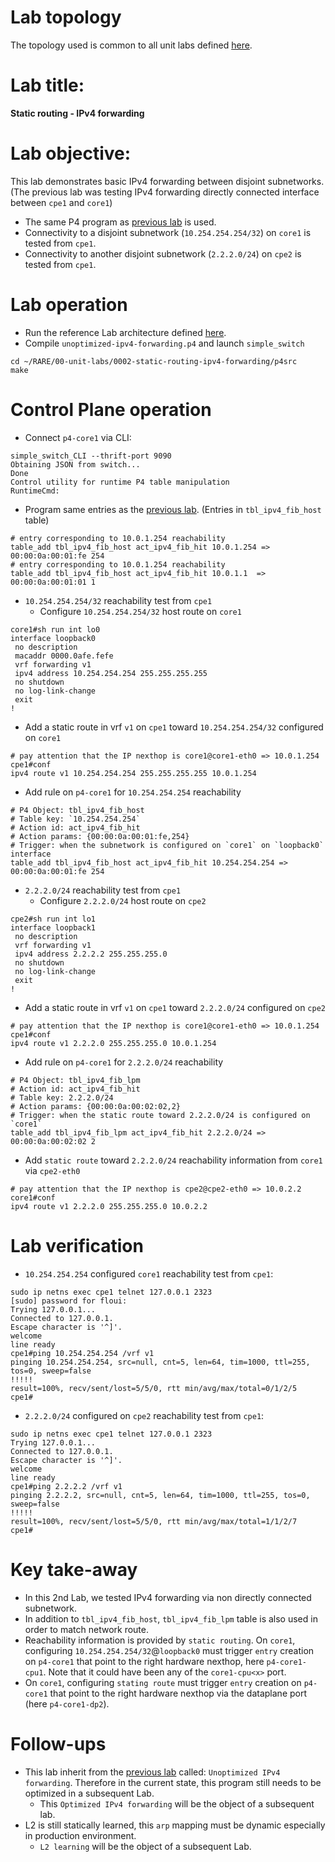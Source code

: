# Lab topology
The topology used is common to all unit labs defined [here](https://github.com/frederic-loui/RARE/tree/master/00-unit-labs/0000-topology).
# Lab title:
**Static routing - IPv4 forwarding**
# Lab objective:
This lab demonstrates basic IPv4 forwarding between disjoint subnetworks. (The previous lab was testing IPv4 forwarding directly  connected interface between `cpe1` and `core1`)
* The same P4 program as [previous lab](https://github.com/frederic-loui/RARE/tree/master/00-unit-labs/0001-unoptimized-ipv4-forwarding/p4src) is used.
* Connectivity to a disjoint subnetwork (`10.254.254.254/32`) on `core1` is tested from `cpe1`.
* Connectivity to another disjoint subnetwork (`2.2.2.0/24`) on `cpe2` is tested from `cpe1`.

# Lab operation
* Run the reference Lab architecture defined [here](https://github.com/frederic-loui/RARE/tree/master/00-unit-labs/0000-topology).
* Compile `unoptimized-ipv4-forwarding.p4` and launch `simple_switch`
```
cd ~/RARE/00-unit-labs/0002-static-routing-ipv4-forwarding/p4src
make
```

# Control Plane operation
* Connect `p4-core1` via CLI:
```
simple_switch_CLI --thrift-port 9090
Obtaining JSON from switch...
Done
Control utility for runtime P4 table manipulation
RuntimeCmd:
```
* Program same entries as the [previous lab](https://github.com/frederic-loui/RARE/tree/master/00-unit-labs/0001-unoptimized-ipv4-forwarding/p4src). (Entries in `tbl_ipv4_fib_host` table)
```
# entry corresponding to 10.0.1.254 reachability
table_add tbl_ipv4_fib_host act_ipv4_fib_hit 10.0.1.254 => 00:00:0a:00:01:fe 254
# entry corresponding to 10.0.1.254 reachability
table_add tbl_ipv4_fib_host act_ipv4_fib_hit 10.0.1.1  => 00:00:0a:00:01:01 1
```
* `10.254.254.254/32` reachability test from `cpe1`
   * Configure `10.254.254.254/32` host route on `core1`
```
core1#sh run int lo0                                                                                                              
interface loopback0
 no description
 macaddr 0000.0afe.fefe
 vrf forwarding v1
 ipv4 address 10.254.254.254 255.255.255.255
 no shutdown
 no log-link-change
 exit
!
```
   * Add a static route in vrf `v1` on `cpe1` toward `10.254.254.254/32` configured on `core1`
```
# pay attention that the IP nexthop is core1@core1-eth0 => 10.0.1.254
cpe1#conf
ipv4 route v1 10.254.254.254 255.255.255.255 10.0.1.254
```
   * Add rule on `p4-core1` for `10.254.254.254` reachability
```
# P4 Object: tbl_ipv4_fib_host
# Table key: `10.254.254.254`
# Action id: act_ipv4_fib_hit
# Action params: {00:00:0a:00:01:fe,254}
# Trigger: when the subnetwork is configured on `core1` on `loopback0` interface   
table_add tbl_ipv4_fib_host act_ipv4_fib_hit 10.254.254.254 => 00:00:0a:00:01:fe 254
```
* `2.2.2.0/24` reachability test from `cpe1`
   * Configure `2.2.2.0/24` host route on `cpe2`
```
cpe2#sh run int lo1                                                                                                               
interface loopback1
 no description
 vrf forwarding v1
 ipv4 address 2.2.2.2 255.255.255.0
 no shutdown
 no log-link-change
 exit
!
```
   * Add a static route in vrf `v1` on `cpe1` toward `2.2.2.0/24` configured on `cpe2`
```
# pay attention that the IP nexthop is core1@core1-eth0 => 10.0.1.254
cpe1#conf
ipv4 route v1 2.2.2.0 255.255.255.0 10.0.1.254
```
   * Add rule on `p4-core1` for `2.2.2.0/24` reachability
```
# P4 Object: tbl_ipv4_fib_lpm
# Action id: act_ipv4_fib_hit
# Table key: 2.2.2.0/24
# Action params: {00:00:0a:00:02:02,2}
# Trigger: when the static route toward 2.2.2.0/24 is configured on `core1`
table_add tbl_ipv4_fib_lpm act_ipv4_fib_hit 2.2.2.0/24 => 00:00:0a:00:02:02 2
```
* Add `static route` toward `2.2.2.0/24` reachability information from `core1` via `cpe2-eth0`
```
# pay attention that the IP nexthop is cpe2@cpe2-eth0 => 10.0.2.2
core1#conf
ipv4 route v1 2.2.2.0 255.255.255.0 10.0.2.2
```

# Lab verification
* `10.254.254.254` configured `core1` reachability test from `cpe1`:
```
sudo ip netns exec cpe1 telnet 127.0.0.1 2323
[sudo] password for floui:
Trying 127.0.0.1...
Connected to 127.0.0.1.
Escape character is '^]'.
welcome
line ready
cpe1#ping 10.254.254.254 /vrf v1                                                                                                  
pinging 10.254.254.254, src=null, cnt=5, len=64, tim=1000, ttl=255, tos=0, sweep=false
!!!!!
result=100%, recv/sent/lost=5/5/0, rtt min/avg/max/total=0/1/2/5
cpe1#                                                                                   
```
* `2.2.2.0/24` configured on `cpe2` reachability test from `cpe1`:
```
sudo ip netns exec cpe1 telnet 127.0.0.1 2323
Trying 127.0.0.1...
Connected to 127.0.0.1.
Escape character is '^]'.
welcome
line ready
cpe1#ping 2.2.2.2 /vrf v1                                                                                                         
pinging 2.2.2.2, src=null, cnt=5, len=64, tim=1000, ttl=255, tos=0, sweep=false
!!!!!
result=100%, recv/sent/lost=5/5/0, rtt min/avg/max/total=1/1/2/7
cpe1#                                                                                  
```
# Key take-away
* In this 2nd Lab, we tested IPv4 forwarding via non directly connected subnetwork.
* In addition to `tbl_ipv4_fib_host`, `tbl_ipv4_fib_lpm` table is also used in order to match network route.
* Reachability information is provided by `static routing`.
On `core1`, configuring `10.254.254.254/32`@`loopback0` must trigger `entry` creation on `p4-core1` that point to the right hardware nexthop, here `p4-core1-cpu1`. Note that it could have been any of the `core1-cpu<x>` port.
* On `core1`, configuring `stating route` must trigger `entry` creation on `p4-core1` that point to the right hardware nexthop via the dataplane port (here `p4-core1-dp2`).

# Follow-ups
* This lab inherit from the [previous lab](https://github.com/frederic-loui/RARE/tree/master/00-unit-labs/0001-unoptimized-ipv4-forwarding/p4src) called: `Unoptimized IPv4 forwarding`. Therefore in the current state, this program still needs to be optimized in a subsequent Lab.
  * This `Optimized IPv4 forwarding` will be the object of a subsequent lab.
* L2 is still statically learned, this `arp` mapping must be dynamic especially in production environment.   
    * `L2 learning` will be the object of a subsequent Lab.
